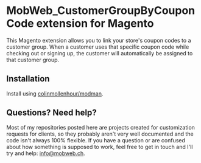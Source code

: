 # MobWeb_CustomerGroupByCouponCode extension for Magento

This Magento extension allows you to link your store's coupon codes to a customer group. When a customer uses that specific coupon code while checking out or signing up, the customer will automatically be assigned to that customer group.

## Installation

Install using [colinmollenhour/modman](https://github.com/colinmollenhour/modman/).

## Questions? Need help?

Most of my repositories posted here are projects created for customization requests for clients, so they probably aren't very well documented and the code isn't always 100% flexible. If you have a question or are confused about how something is supposed to work, feel free to get in touch and I'll try and help: [info@mobweb.ch](mailto:info@mobweb.ch).